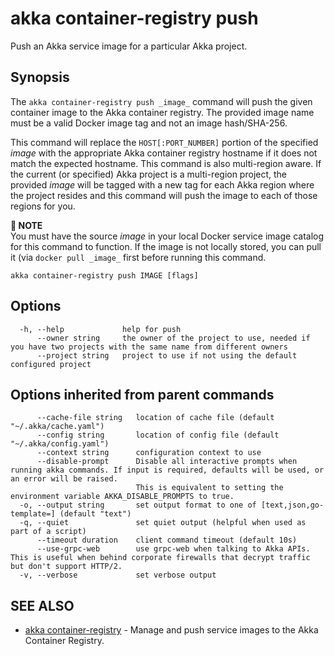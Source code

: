 # akka container-registry push

Push an Akka service image for a particular Akka project.

## Synopsis

The `akka container-registry push _image_` command will push the given container image to the Akka container registry.
The provided image name must be a valid Docker image tag and not an image hash/SHA-256.

This command will replace the `HOST[:PORT_NUMBER]` portion of the specified _image_ with the appropriate Akka container registry hostname if it does not match the expected hostname.
This command is also multi-region aware.
If the current (or specified) Akka project is a multi-region project, the provided _image_ will be tagged with a new tag for each Akka region where the project resides and this command will push the image to each of those regions for you.

**📌 NOTE**\
You must have the source _image_ in your local Docker service image catalog for this command to function.
If the image is not locally stored, you can pull it (via `docker pull _image_` first       before running this command.

```
akka container-registry push IMAGE [flags]
```

## Options

```
  -h, --help             help for push
      --owner string     the owner of the project to use, needed if you have two projects with the same name from different owners
      --project string   project to use if not using the default configured project
```

## Options inherited from parent commands

```
      --cache-file string   location of cache file (default "~/.akka/cache.yaml")
      --config string       location of config file (default "~/.akka/config.yaml")
      --context string      configuration context to use
      --disable-prompt      Disable all interactive prompts when running akka commands. If input is required, defaults will be used, or an error will be raised.
                            This is equivalent to setting the environment variable AKKA_DISABLE_PROMPTS to true.
  -o, --output string       set output format to one of [text,json,go-template=] (default "text")
  -q, --quiet               set quiet output (helpful when used as part of a script)
      --timeout duration    client command timeout (default 10s)
      --use-grpc-web        use grpc-web when talking to Akka APIs. This is useful when behind corporate firewalls that decrypt traffic but don't support HTTP/2.
  -v, --verbose             set verbose output
```

## SEE ALSO

* [akka container-registry](akka_container-registry.html)	 - Manage and push service images to the Akka Container Registry.
